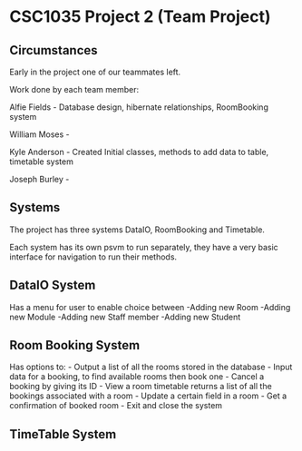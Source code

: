 CSC1035 Project 2 (Team Project)
================================

Circumstances
-------------

Early in the project one of our teammates left. 

Work done by each team member:

Alfie Fields - Database design, hibernate relationships, RoomBooking system

William Moses - 

Kyle Anderson - Created Initial classes, methods to add data to table, timetable system

Joseph Burley - 

Systems
-------

The project has three systems DataIO, RoomBooking and Timetable.

Each system has its own psvm to run separately, they have a very basic interface
for navigation to run their methods.

DataIO System
----------------
Has a menu for user to enable choice between
    -Adding new Room
    -Adding new Module
    -Adding new Staff member
    -Adding new Student

Room Booking System
-------------------
Has options to:
    - Output a list of all the rooms stored in the database
    - Input data for a booking, to find available rooms then book one
    - Cancel a booking by giving its ID
    - View a room timetable returns a list of all the bookings associated with a room
    - Update a certain field in a room
    - Get a confirmation of booked room
    - Exit and close the system

TimeTable System
----------------

